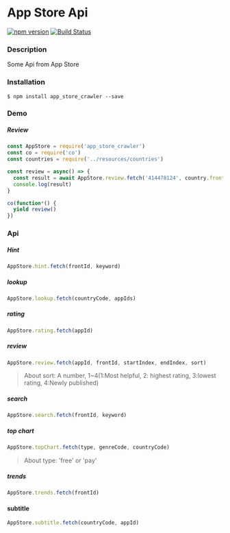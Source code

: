 # App Store Api

[![npm version](https://img.shields.io/npm/v/app_store_crawler.svg?style=flat-square)](https://www.npmjs.com/package/app_store_crawler)
[![Build Status](https://travis-ci.org/cf-L/app_store.svg?branch=master)](https://travis-ci.org/cf-L/app_store)

### Description

Some Api from App Store



### Installation

```shell
$ npm install app_store_crawler --save
```



### Demo

##### Review

```javascript
const AppStore = require('app_store_crawler')
const co = require('co')
const countries = require('../resources/countries')

const review = async() => {
  const result = await AppStore.review.fetch('414478124', country.frontID, 0, 1000, 4)
  console.log(result)
}

co(function*() {
  yield review()
})
```



### Api

##### Hint

```javascript
AppStore.hint.fetch(frontId, keyword)
```



##### lookup

```javascript
AppStore.lookup.fetch(countryCode, appIds)
```



##### rating

```javascript
AppStore.rating.fetch(appId)
```



##### review

```javascript
AppStore.review.fetch(appId, frontId, startIndex, endIndex, sort)
```

> About sort: A number, 1~4(1:Most helpful, 2: highest rating, 3:lowest rating, 4:Newly published)



##### search

```javascript
AppStore.search.fetch(frontId, keyword)
```



##### top chart

```javascript
AppStore.topChart.fetch(type, genreCode, countryCode)
```

> About type: 'free' or 'pay'



##### trends

```javascript
AppStore.trends.fetch(frontId)
```

#### subtitle

```javascript
AppStore.subtitle.fetch(countryCode, appId)
```


